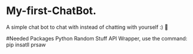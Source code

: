 # My-first-ChatBot.
A simple chat bot to chat with instead of chatting with yourself :) :robot:

#Needed Packages
Python Random Stuff API Wrapper, use the command:
pip insatll prsaw
